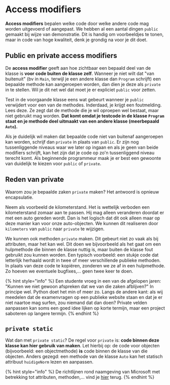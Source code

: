 # Access modifiers

**Access modifiers** bepalen welke code door welke andere code mag worden uitgevoerd of aangepast. We hebben al een aantal dingen `public` gemaakt bij wijze van demonstratie. Dit is handig om voorbeeldjes te tonen, maar in code van hoge kwaliteit, denk je grondig na voor je dit doet.

## Public en private access modifiers

De **access modifier** geeft aan hoe zichtbaar een bepaald deel van de klasse is **voor code buiten de klasse zelf**. Wanneer je niet wilt dat "van buitenuit" \(bv in `Main`, terwijl je een andere klasse dan `Program` schrijft\) een bepaalde methode kan aangeroepen worden, dan dien je deze als `private` in te stellen. Wil je dit net wel dat moet je er expliciet `public` voor zetten.

Test in de voorgaande klasse eens wat gebeurt wanneer je `public` verwijdert voor een van de methodes. Inderdaad, je krijgt een foutmelding. Lees deze. Ze zegt dat de methode die je wil oproepen wel bestaat, maar niet gebruikt mag worden. **Dat komt omdat je testcode in de klasse `Program` staat en je methode deel uitmaakt van een andere klasse \(meerbepaald `Auto`\).**

Als je duidelijk wil maken dat bepaalde code niet van buitenaf aangeroepen kan worden, schrijf dan `private` in plaats van `public`. Er zijn nog tussenliggende niveaus waar we later op ingaan en als je geen van beide modifiers schrijft, kan het zijn dat je code op zo'n tussenliggend niveau terecht komt. Als beginnende programmeur maak je er best een gewoonte van duidelijk te kiezen voor `public` of `private`.

## Reden van private

Waarom zou je bepaalde zaken `private` maken? Het antwoord is opnieuw encapsulatie.

Neem als voorbeeld de kilometerstand. Het is wettelijk verboden een kilometerstand zomaar aan te passen. Hij mag alleen veranderen doordat er met een auto gereden wordt. Dan is het logisch dat dit ook alleen maar op deze manier kan voor onze auto-objecten. We kunnen dit realiseren door `kilometers` van `public` naar `private` te wijzigen.

We kunnen ook methoden `private` maken. Dit gebeurt niet zo vaak als bij attributen, maar het kan wel. Dit doen we bijvoorbeeld als het gaat om een hulpmethode die binnen de klasse nuttig is, maar buiten de klasse fout gebruikt zou kunnen worden. Een typisch voorbeeld: een stukje code dat letterlijk herhaald wordt in twee of meer verschillende publieke methoden. In plaats van deze code te kopiëren, zonderen we ze af in een hulpmethode. Zo hoeven we eventuele bugfixes,... geen twee keer te doen.

{% hint style="info" %}
Een studente vroeg in een van de afgelopen jaren: "Kunnen we niet gewoon afspreken dat we van die zaken afblijven?" In principe wel. Python doet het min of meer zo. Langs de andere kant: als wij meedelen dat de examenvragen op een publieke website staan en dat je er niet naartoe mag surfen, zou niemand dat dan doen? Private velden aanpassen kan soms een goed idee lijken op korte termijn, maar een project saboteren op langere termijn.
{% endhint %}

## `private static`

Wat dan met `private static`? De regel voor `private` is: **code binnen deze klasse kan hier gebruik van maken**. Let hierbij op: de code voor objecten \(bijvoorbeeld: een objectmethode\) **is** code binnen de klasse van die objecten. Anders gezegd: een methode van de klasse `Auto` kan het statisch attribuut `huidigeNorm` lezen en aanpassen.

{% hint style="info" %}
De richtlijnen rond naamgeving van Microsoft met betrekking tot attributen, methoden,... vind je [hier](https://docs.microsoft.com/en-us/dotnet/standard/design-guidelines/capitalization-conventions) terug.
{% endhint %}

